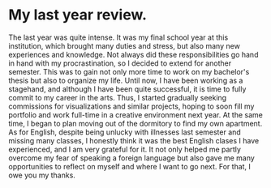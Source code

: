 # My last year review.
The last year was quite intense. It was my final school year at this institution, which brought many duties and stress, but also many new experiences and knowledge. Not always did these responsibilities go hand in hand with my procrastination, so I decided to extend for another semester. This was to gain not only more time to work on my bachelor's thesis but also to organize my life. Until now, I have been working as a stagehand, and although I have been quite successful, it is time to fully commit to my career in the arts. Thus, I started gradually seeking commissions for visualizations and similar projects, hoping to soon fill my portfolio and work full-time in a creative environment next year. At the same time, I began to plan moving out of the dormitory to find my own apartment.
As for English, despite being unlucky with illnesses last semester and missing many classes, I honestly think it was the best English clases I have experienced, and I am very grateful for it. It not only helped me partly overcome my fear of speaking a foreign language but also gave me many opportunities to reflect on myself and where I want to go next.
For that, I owe you my thanks.

